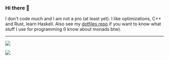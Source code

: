 ### Hi there 👋

I don't code much and I am not a pro (at least yet). I like optimizations, C++ and Rust, learn Haskell. Also see my [dotfiles repo](https://github.com/NamorNiradnug/.dotfiles) if you want to know what stuff I use for programming (I know about monads btw).

----------------------------------
![](https://github-readme-stats.vercel.app/api/top-langs?username=NamorNiradnug&show_icons=true&layout=compact&count_private=true&theme=github_dark)

![](https://github-readme-stats.vercel.app/api?username=NamorNiradnug&show_icons=true&count_private=true&theme=github_dark)
